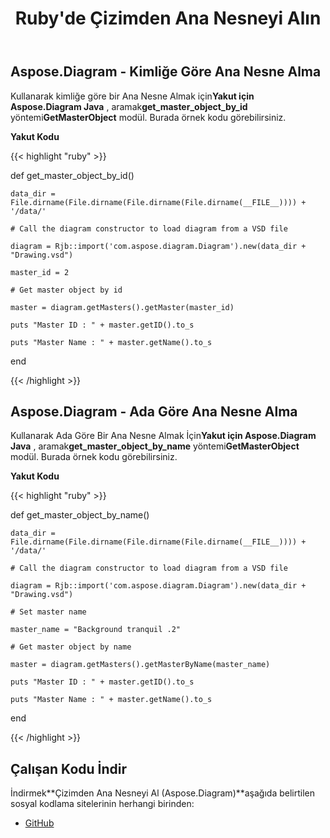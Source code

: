 ﻿---
title: Ruby'de Çizimden Ana Nesneyi Alın
type: docs
weight: 20
url: /tr/java/get-master-object-from-drawing-in-ruby/
---
## **Aspose.Diagram - Kimliğe Göre Ana Nesne Alma**
 Kullanarak kimliğe göre bir Ana Nesne Almak için**Yakut için Aspose.Diagram Java** , aramak**get_master_object_by_id** yöntemi**GetMasterObject** modül. Burada örnek kodu görebilirsiniz.

**Yakut Kodu**

{{< highlight "ruby" >}}

 def get_master_object_by_id()

    data_dir = File.dirname(File.dirname(File.dirname(File.dirname(__FILE__)))) + '/data/'

    # Call the diagram constructor to load diagram from a VSD file

    diagram = Rjb::import('com.aspose.diagram.Diagram').new(data_dir + "Drawing.vsd")

    master_id = 2

    # Get master object by id

    master = diagram.getMasters().getMaster(master_id)

    puts "Master ID : " + master.getID().to_s

    puts "Master Name : " + master.getName().to_s

end

{{< /highlight >}}
## **Aspose.Diagram - Ada Göre Ana Nesne Alma**
 Kullanarak Ada Göre Bir Ana Nesne Almak İçin**Yakut için Aspose.Diagram Java** , aramak**get_master_object_by_name** yöntemi**GetMasterObject** modül. Burada örnek kodu görebilirsiniz.

**Yakut Kodu**

{{< highlight "ruby" >}}

 def get_master_object_by_name()

    data_dir = File.dirname(File.dirname(File.dirname(File.dirname(__FILE__)))) + '/data/'

    # Call the diagram constructor to load diagram from a VSD file

    diagram = Rjb::import('com.aspose.diagram.Diagram').new(data_dir + "Drawing.vsd")

    # Set master name

    master_name = "Background tranquil .2"

    # Get master object by name

    master = diagram.getMasters().getMasterByName(master_name)

    puts "Master ID : " + master.getID().to_s

    puts "Master Name : " + master.getName().to_s

end

{{< /highlight >}}
## **Çalışan Kodu İndir**
 İndirmek**Çizimden Ana Nesneyi Al (Aspose.Diagram)**aşağıda belirtilen sosyal kodlama sitelerinin herhangi birinden:

- [GitHub](https://github.com/asposediagram/Aspose.Diagram-for-Java/blob/master/Plugins/Aspose_Diagram_Java_for_Ruby/lib/asposediagramjava/Masters/getmasterobject.rb)
